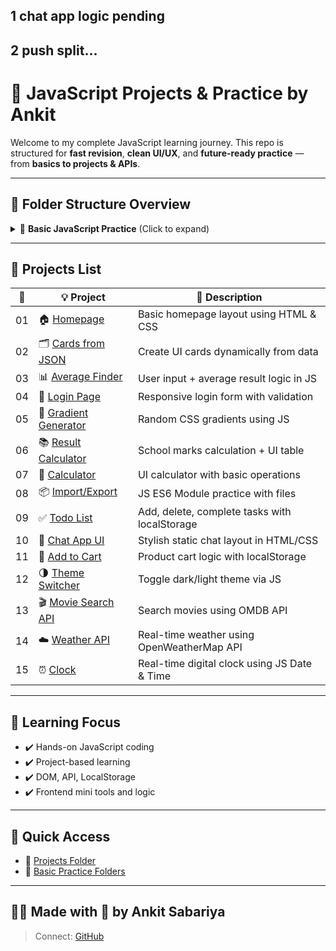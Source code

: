 ## 1 chat app logic pending
## 2 push split... 
# 🚀 JavaScript Projects & Practice by Ankit

Welcome to my complete JavaScript learning journey.
This repo is structured for **fast revision**, **clean UI/UX**, and **future-ready practice** — from **basics to projects & APIs**.

---

## 📁 Folder Structure Overview

<details>
<summary>🧪 <strong>Basic JavaScript Practice</strong> (Click to expand)</summary>

| #  | 📂 Folder Name                                      | 📄 Description                            |
| -- | --------------------------------------------------- | ----------------------------------------- |
| 00 | [About Introduction](000%20About%20Introduction)    | Repo intro, usage guide                   |
| 01 | [Basic Task](00%20Basic%20Task)                     | `console.log`, basic syntax, output       |
| 02 | [Operators](01%20Operators)                         | Arithmetic, logical, comparison operators |
| 03 | [Variable & Datatype](02%20Variable%20&%20Datatype) | let, const, var, typeof                   |
| 04 | [For Loop](03%20For%20Loop)                         | Looping with counter examples             |
| 05 | [Function](04%20Function)                           | Declaration, expression, return           |
| 06 | [Recursion](05%20Recursion)                         | Recursive function logic + dry run        |
| 07 | [If-Else](06%20if-else)                             | Conditionals, nested condition            |
| 08 | [Array Methods](07%20ArrayMethods)                  | map, filter, reduce, push/pop             |
| 09 | [Slider](08%20Slider)                               | Manual slider using JS logic              |
| 10 | [Error Handle](09%20Error-Handle)                   | try/catch, error object                   |
| 11 | [jQuery Validation](10%20JQuary%20Validation)       | Form validation using jQuery              |
| 12 | [Local Storage](11%20Local%20Storage)               | setItem, getItem, removeItem              |
| 13 | [API Basics](12%20Api)                              | fetch, async/await with placeholder API   |
| 14 | [Set Interval](13%20Set%20Interval)                 | Auto-increment logic, setInterval         |
| 15 | [Data Attributes](14%20Data-attributes)             | DOM `data-*` usage with counters          |

</details>

---

## 📂 Projects List

| 🔢 | 💡 Project                                                        | 📄 Description                                |
| -- | ----------------------------------------------------------------- | --------------------------------------------- |
| 01 | 🏠 [Homepage](Projects/1%20homepage)                              | Basic homepage layout using HTML & CSS        |
| 02 | 🗂️ [Cards from JSON](Projects/2%20Card%20using%20JASON%20Format) | Create UI cards dynamically from data         |
| 03 | 📊 [Average Finder](Projects/3%20Aeverage%20Finder)               | User input + average result logic in JS       |
| 04 | 🔐 [Login Page](Projects/4%20Login%20page)                        | Responsive login form with validation         |
| 05 | 🌈 [Gradient Generator](Projects/5%20Gradient%20Generator)        | Random CSS gradients using JS                 |
| 06 | 📚 [Result Calculator](Projects/6%20School%20Marks%20Result)      | School marks calculation + UI table           |
| 07 | 🧮 [Calculator](Projects/7%20Calculator)                          | UI calculator with basic operations           |
| 08 | 📦 [Import/Export](Projects/8%20import-export)                    | JS ES6 Module practice with files             |
| 09 | ✅ [Todo List](Projects/9%20Todo-List)                             | Add, delete, complete tasks with localStorage |
| 10 | 💬 [Chat App UI](Projects/10%20Chet-App)                          | Stylish static chat layout in HTML/CSS        |
| 11 | 🛒 [Add to Cart](Projects/11%20Add%20To%20Cart)                   | Product cart logic with localStorage          |
| 12 | 🌗 [Theme Switcher](Projects/12%20Ankit%20Change%20theme)         | Toggle dark/light theme via JS                |
| 13 | 🎬 [Movie Search API](Projects/13%20Movie%20Search%20API)         | Search movies using OMDB API                  |
| 14 | ☁️ [Weather API](Projects/14%20Wether%20API)                      | Real-time weather using OpenWeatherMap API    |
| 15 | ⏰ [Clock](Projects/15%20Clock) | Real-time digital clock using JS Date & Time |


---

## 🧠 Learning Focus

* ✔️ Hands-on JavaScript coding
* ✔️ Project-based learning
* ✔️ DOM, API, LocalStorage
* ✔️ Frontend mini tools and logic

---

## 🔗 Quick Access

* 📁 [Projects Folder](./Projects)
* 📁 [Basic Practice Folders](./)

---

## 👨‍💻 Made with 💙 by Ankit Sabariya

> Connect: [GitHub](https://github.com/AnkitSabariya)
